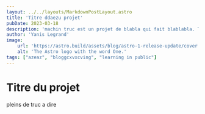 ```yaml
---
layout: ../../layouts/MarkdownPostLayout.astro
title: 'Titre ddaezu projet'
pubDate: 2023-03-18
description: 'machin truc est un projet de blabla qui fait blablabla. Truc bidule c’est super intéressant'
author: 'Yanis Legrand'
image:
    url: 'https://astro.build/assets/blog/astro-1-release-update/cover.jpeg' 
    alt: 'The Astro logo with the word One.'
tags: ["azeaz", "bloggcxvxcving", "learning in public"]
---
```



# Titre du projet

pleins de truc a dire
